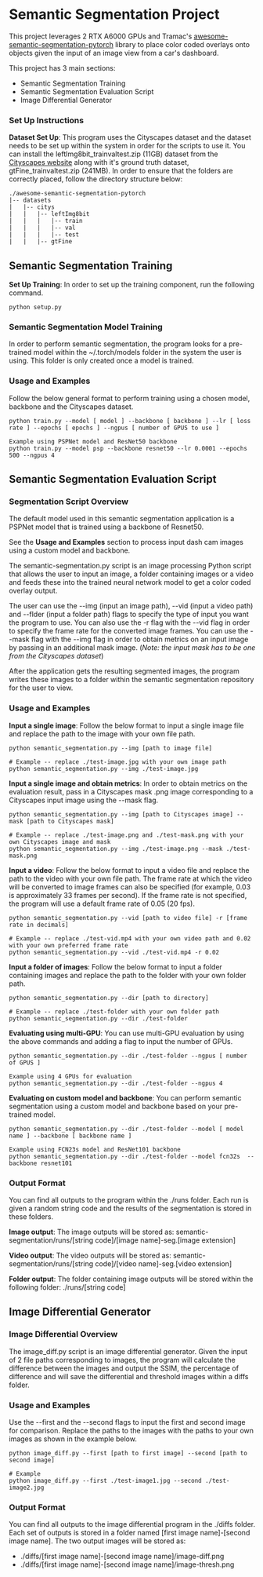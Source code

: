 # Semantic Segmentation Project

This project leverages 2 RTX A6000 GPUs and Tramac's [awesome-semantic-segmentation-pytorch](https://github.com/Tramac/awesome-semantic-segmentation-pytorch) library to place color coded overlays onto objects given the input of an image view from a car's dashboard.

This project has 3 main sections:
* Semantic Segmentation Training
* Semantic Segmentation Evaluation Script
* Image Differential Generator

### Set Up Instructions
**Dataset Set Up**: This program uses the Cityscapes dataset and the dataset needs to be set up within the system in order for the scripts to use it. You can install the leftImg8bit_trainvaltest.zip (11GB) dataset from the [Cityscapes website](https://www.cityscapes-dataset.com/login/) along with it's ground truth dataset, gtFine_trainvaltest.zip (241MB). In order to ensure that the folders are correctly placed, follow the directory structure below:
```
./awesome-semantic-segmentation-pytorch
|-- datasets
|   |-- citys
|   |   |-- leftImg8bit
|   |   |   |-- train
|   |   |   |-- val
|   |   |   |-- test
|   |   |-- gtFine
```

## Semantic Segmentation Training
**Set Up Training**: In order to set up the training component, run the following command.
```
python setup.py
```
### Semantic Segmentation Model Training

In order to perform semantic segmentation, the program looks for a pre-trained model within the ~/.torch/models folder
in the system the user is using. This folder is only created once a model is trained.

### Usage and Examples

Follow the below general format to perform training using a chosen model, backbone and the Cityscapes dataset.
```
python train.py --model [ model ] --backbone [ backbone ] --lr [ loss rate ] --epochs [ epochs ] --ngpus [ number of GPUS to use ]

Example using PSPNet model and ResNet50 backbone
python train.py --model psp --backbone resnet50 --lr 0.0001 --epochs 500 --ngpus 4
```

## Semantic Segmentation Evaluation Script

### Segmentation Script Overview

The default model used in this semantic segmentation application is a PSPNet model that is trained using a backbone of Resnet50.

See the **Usage and Examples** section to process input dash cam images using a custom model and backbone.

The semantic-segmentation.py script is an image processing Python script that allows the user to input an image, a folder containing images or a video and feeds these into the trained neural network model to get a color coded overlay output. 

The user can use the --img (input an image path), --vid (input a video path) and --flder (input a folder path) flags to specify the type of input you want the program to use. You can also use the -r flag with the --vid flag in order to specify the frame rate for the converted image frames. You can use the --mask flag with the --img flag in order to obtain metrics on an input image by passing in an additional mask image. (*Note: the input mask has to be one from the Cityscapes dataset*)

After the application gets the resulting segmented images, the program writes these images to a folder within the semantic segmentation repository for the user to view. 

### Usage and Examples

**Input a single image**:
Follow the below format to input a single image file and replace the path to the image with your own
file path.
```
python semantic_segmentation.py --img [path to image file]

# Example -- replace ./test-image.jpg with your own image path
python semantic_segmentation.py --img ./test-image.jpg
```

**Input a single image and obtain metrics**:
In order to obtain metrics on the evaluation result, pass in a Cityscapes mask .png image corresponding to a Cityscapes input image using the --mask flag.
```
python semantic_segmentation.py --img [path to Cityscapes image] --mask [path to Cityscapes mask]

# Example -- replace ./test-image.png and ./test-mask.png with your own Cityscapes image and mask
python semantic_segmentation.py --img ./test-image.png --mask ./test-mask.png
```

**Input a video**:
Follow the below format to input a video file and replace the path to the video with your own file path.
The frame rate at which the video will be converted to image frames can also be specified (for example, 0.03 is approximately 33 frames per second). If the frame rate is not specified, the program will use a default frame rate of 0.05 (20 fps).
```
python semantic_segmentation.py --vid [path to video file] -r [frame rate in decimals]

# Example -- replace ./test-vid.mp4 with your own video path and 0.02 with your own preferred frame rate
python semantic_segmentation.py --vid ./test-vid.mp4 -r 0.02
```

**Input a folder of images**:
Follow the below format to input a folder containing images and replace the path to the folder with your
own folder path.
```
python semantic_segmentation.py --dir [path to directory]

# Example -- replace ./test-folder with your own folder path
python semantic_segmentation.py --dir ./test-folder
```

**Evaluating using multi-GPU**:
You can use multi-GPU evaluation by using the above commands and adding a flag to input the number of GPUs.
```
python semantic_segmentation.py --dir ./test-folder --ngpus [ number of GPUS ]

Example using 4 GPUs for evaluation
python semantic_segmentation.py --dir ./test-folder --ngpus 4
```

**Evaluating on custom model and backbone**:
You can perform semantic segmentation using a custom model and backbone based on your pre-trained model.
```
python semantic_segmentation.py --dir ./test-folder --model [ model name ] --backbone [ backbone name ]

Example using FCN23s model and ResNet101 backbone
python semantic_segmentation.py --dir ./test-folder --model fcn32s  --backbone resnet101
```

### Output Format
You can find all outputs to the program within the ./runs folder. Each run is given a random string code and the results of the segmentation is stored in these folders.

**Image output**:
The image outputs will be stored as: semantic-segmentation/runs/[string code]/[image name]-seg.[image extension]

**Video output**:
The video outputs will be stored as: semantic-segmentation/runs/[string code]/[video name]-seg.[video extension]

**Folder output**:
The folder containing image outputs will be stored within the following folder: ./runs/[string code]

## Image Differential Generator

### Image Differential Overview

The image_diff.py script is an image differential generator. Given the input of 2 file paths corresponding to images, the program will calculate the difference between the images and output the SSIM, the percentage of difference and will save the differential and threshold images within a diffs folder.

### Usage and Examples

Use the --first and the --second flags to input the first and second image for comparison. Replace the paths to the images with the paths to your own images as shown in the example below.
```
python image_diff.py --first [path to first image] --second [path to second image]

# Example
python image_diff.py --first ./test-image1.jpg --second ./test-image2.jpg
```

### Output Format
You can find all outputs to the image differential program in the ./diffs folder. Each set of outputs is  stored in a folder named [first image name]-[second image name]. The two output images will be stored as:
* ./diffs/[first image name]-[second image name]/image-diff.png
* ./diffs/[first image name]-[second image name]/image-thresh.png